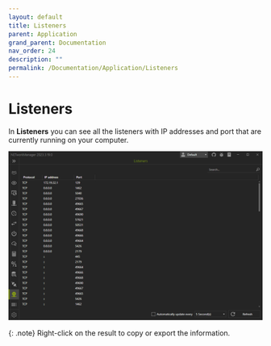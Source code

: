 ```yaml
---
layout: default
title: Listeners
parent: Application
grand_parent: Documentation
nav_order: 24
description: ""
permalink: /Documentation/Application/Listeners
---
```


# Listeners

In **Listeners** you can see all the listeners with IP addresses and port that are currently running on your computer.

![Listeners](24_Listeners.png)

{: .note}
Right-click on the result to copy or export the information.